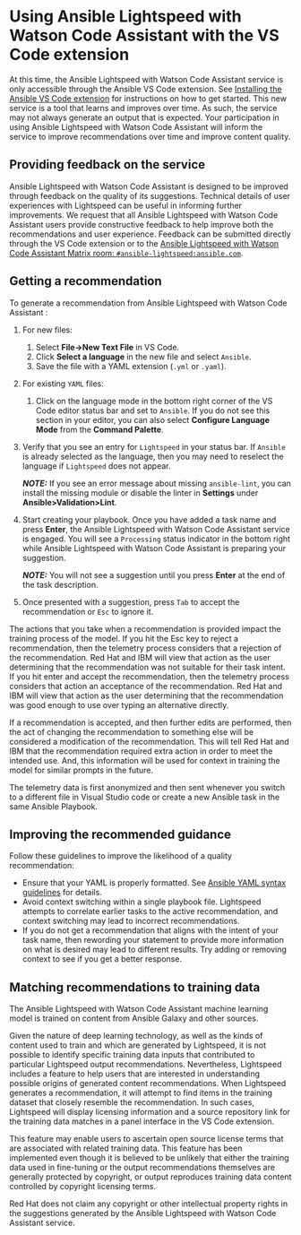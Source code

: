 # Using Ansible Lightspeed with Watson Code Assistant with the VS Code extension

At this time, the Ansible Lightspeed with Watson Code Assistant service is only accessible through the Ansible VS Code extension. See [Installing the Ansible VS Code extension][installing-extension] for instructions on how to get started. This new service is a tool that learns and improves over time. As such, the service may not always generate an output that is expected. Your participation in using Ansible Lightspeed with Watson Code Assistant will inform the service to improve recommendations over time and improve content quality.

## Providing feedback on the service

Ansible Lightspeed with Watson Code Assistant is designed to be improved through feedback on the quality of its suggestions. Technical details of user experiences with Lightspeed can be useful in informing further improvements. We request that all Ansible Lightspeed with Watson Code Assistant users provide constructive feedback to help improve both the recommendations and user experience. Feedback can be submitted directly through the VS Code extension or to the [Ansible Lightspeed with Watson Code Assistant Matrix room: `#ansible-lightspeed:ansible.com`][matrix-room].

## Getting a recommendation

To generate a recommendation from Ansible Lightspeed with Watson Code Assistant :

1. For new files:
     1. Select **File->New Text File** in VS Code.
     2. Click **Select a language** in the new file and select `Ansible`.
     3. Save the file with a YAML extension (`.yml` or `.yaml`).
2. For existing `YAML` files:
     1. Click on the language mode in the bottom right corner of the VS Code editor status bar and set to `Ansible`. If you do not see this section in your editor, you can also select **Configure Language Mode** from the **Command Palette**.
3. Verify that you see an entry for `Lightspeed` in your status bar. If `Ansible` is already selected as the language, then you may need to reselect the language if `Lightspeed` does not appear.
  
   **_NOTE:_** If you see an error message about missing `ansible-lint`, you can install the missing module or disable the linter in **Settings** under **Ansible>Validation>Lint**.

4. Start creating your playbook. Once you have added a task name and press **Enter**, the Ansible Lightspeed with Watson Code Assistant service is engaged. You will see a `Processing` status indicator in the bottom right while Ansible Lightspeed with Watson Code Assistant is preparing your suggestion.

   **_NOTE:_** You will not see a suggestion until you press **Enter** at the end of the task description.

5. Once presented with a suggestion, press `Tab` to accept the recommendation or `Esc` to ignore it.

The actions that you take when a recommendation is provided impact the training process of the
model. If you hit the Esc key to reject a recommendation, then the telemetry process considers
that a rejection of the recommendation. Red Hat and IBM will view that action as the user
determining that the recommendation was not suitable for their task intent.
If you hit enter and accept the recommendation, then the telemetry process considers that
action an acceptance of the recommendation. Red Hat and IBM will view that action as the user
determining that the recommendation was good enough to use over typing an alternative
directly.

If a recommendation is accepted, and then further edits are performed, then the act of changing
the recommendation to something else will be considered a modification of the
recommendation. This will tell Red Hat and IBM that the recommendation required extra action
in order to meet the intended use. And, this information will be used for context in training the
model for similar prompts in the future.

The telemetry data is first anonymized and then sent whenever you switch to a different file in
Visual Studio code or create a new Ansible task in the same Ansible Playbook.

## Improving the recommended guidance

Follow these guidelines to improve the likelihood of a quality recommendation:

* Ensure that your YAML is properly formatted. See [Ansible YAML syntax guidelines][yaml-guidelines] for details.
* Avoid context switching within a single playbook file. Lightspeed attempts to correlate earlier tasks to the active recommendation, and context switching may lead to incorrect recommendations.
* If you do not get a recommendation that aligns with the intent of your task name, then rewording your statement to provide more information on what is desired may lead to different results. Try adding or removing context to see if you get a better response.

## Matching recommendations to training data

The Ansible Lightspeed with Watson Code Assistant machine learning model is trained on content from Ansible Galaxy and other sources.

Given the nature of deep learning technology, as well as the kinds of content used to train and
which are generated by Lightspeed, it is not possible to identify specific training data inputs that
contributed to particular Lightspeed output recommendations. Nevertheless, Lightspeed
includes a feature to help users that are interested in understanding possible origins of
generated content recommendations. When Lightspeed generates a recommendation, it will
attempt to find items in the training dataset that closely resemble the recommendation. In such
cases, Lightspeed will display licensing information and a source repository link for the training
data matches in a panel interface in the VS Code extension.

This feature may enable users to ascertain open source license terms that are associated with
related training data. This feature has been implemented even though it is believed to be unlikely
that either the training data used in fine-tuning or the output recommendations themselves are
generally protected by copyright, or output reproduces training data content controlled by
copyright licensing terms.

Red Hat does not claim any copyright or other intellectual property rights in the suggestions
generated by the Ansible Lightspeed with Watson Code Assistant service.

[installing-extension]: installing_vs.md
[matrix-room]: https://matrix.to/#/#ansible-lightspeed:ansible.com
[yaml-guidelines]: https://docs.ansible.com/ansible/latest/reference_appendices/YAMLSyntax.html
